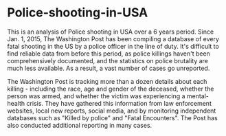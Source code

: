 # Police-shooting-in-USA
This is an analysis of Police shooting in USA over a 6 years period. Since Jan. 1, 2015, The Washington Post has been compiling a database of every fatal shooting in the US by a police officer in the line of duty. It's difficult to find reliable data from before this period, as police killings haven't been comprehensively documented, and the statistics on police brutality are much less available. As a result, a vast number of cases go unreported.

The Washington Post is tracking more than a dozen details about each killing - including the race, age and gender of the deceased, whether the person was armed, and whether the victim was experiencing a mental-health crisis. They have gathered this information from law enforcement websites, local new reports, social media, and by monitoring independent databases such as "Killed by police" and "Fatal Encounters". The Post has also conducted additional reporting in many cases.
